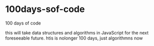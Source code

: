 # 100days-sof-code
100 days of code

this will take data structures and algorithms in JavaScript for the next foreseeable future. htis is nolonger 100 days, just algorithmns now
